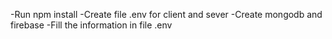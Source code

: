 -Run npm install
-Create file .env for client and sever
-Create mongodb and firebase
-Fill the information in file .env
